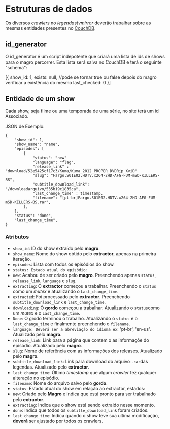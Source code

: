 # Estruturas de dados

Os diversos *crawlers* no *legendastvmirror* deverão trabalhar sobre as mesmas entidades
presentes no [CouchDB](http://couchdb.apache.org/).

## id_generator

O id_generator é um script indepotente que criará uma lista de ids de shows
para o magro percorrer. Esta lista será salva no CouchDB e terá o seguinte "schema":

[{
    show_id: 1,
    exists: null, //pode se tornar true ou false depois do magro verificar a existência do mesmo
    last_checked: 0 
}]

## Entidade de um show

Cada show, seja filme ou uma temporada de uma série, no site terá um id Associado.

JSON de Exemplo:

    {
        "show_id": 1,
        "show_name": "name",
        "episodes": [
            {
                "status": "new"
                "language": "flag",
                "release_link" : "download/52e5425cf17c3/Kuma/Kuma_2012_PROPER_DVDRip_XviD"
                "slug": "Fargo.S01E02.HDTV.x264-2HD-AFG-FUM-mSD-KILLERS-BS",
                "subtitle_download_link": "/downloadarquivo/535b19c1835ca",
                "last_change_time" : timestamp,
                "filename": "[pt-br]Fargo.S01E02.HDTV.x264-2HD-AFG-FUM-mSD-KILLERS-BS.rar",
            },
        ],
        "status": "done",
        "last_change_time",
    }

### Atributos

- `show_id`: ID do show extraído pelo **magro**.
- `show_name`: Nome do show obtido pelo **extractor**, apenas na primeira iteração.
- `episodes`: Lista com todos os episódios do show.
 - `status: Estado atual do episódio`:
  - `new`: Acabou de ser criado pelo **magro**. Preenchendo apenas `status`, `release_link`, `language` e `slug`.
  - `extracting`: O **extractor** começou a trabalhar. Preenchendo o `status` como um *mutex* e atualizando o `Last_change_time`.
  - `extracted`: Foi processado pelo **extractor**. Preenchendo `subtitle_download_link` e `last_change_time`.
  - `downloading`: O **gordo** começou a trabalhar. Atualizando o `status`como um *mutex* e o `Last_change_time`.
  - `Done`: O grodo terminou o trabalho. Atualizando o `status` e o `last_change_time` e finalmente preenchendo o `filename`.
 - `language: Deverá ser a abreviação do idioma ex`: 'pt-br', 'en-us'. Atualizado pelo **magro**.
 - `release_link`: Link para a página que contem o as informaçõe do episódio. Atualizado pelo **magro**.
 - `slug`: Nome de referência com as informações dos releases. Atualizado pelo **magro**.
 - `subtitle_download_link`: Link para download do arquivo `.rar`das legendas. Atualizado pelo **extractor**.
 - `last_change_time`: Último *timestamp* que algum *crawler* fez qualquer alteração no episódio.
 - `filename`: Nome do arquivo salvo pelo **gordo**.
- `status`: Estado atual do show em relação ao extractor, estados:
 - `new`: Criado pelo **Magro** e indica que está pronto para ser trabalhado pelo **extractor**.
 - `extracting`: Indica que o show está sendo extraido nesse momento.
 - `done`: Indica que todos os `subtitle_download_link` foram criados.
- `last_change_time`: Indica quando o show teve sua ultima modificação, **deverá** ser ajustado por todos os crawlers.

